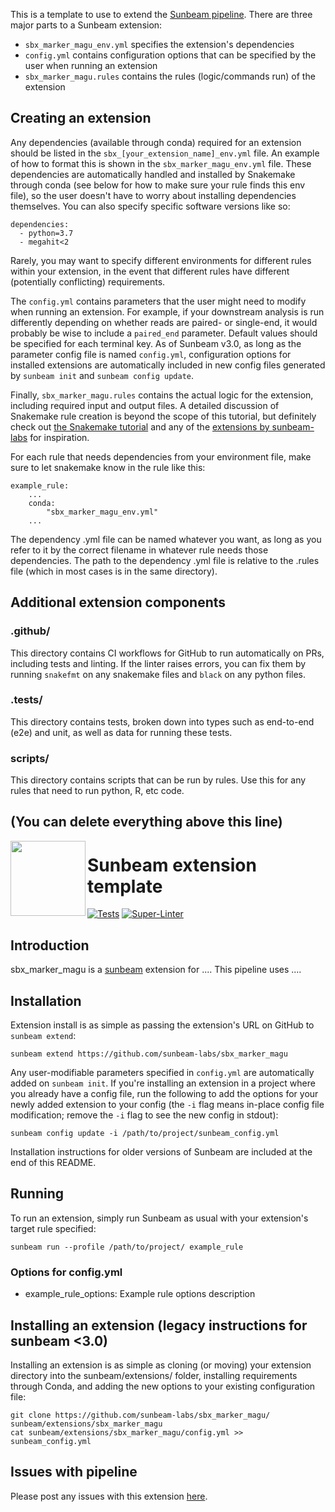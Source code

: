 This is a template to use to extend the [Sunbeam pipeline](https://github.com/sunbeam-labs/sunbeam). There are three major parts to a Sunbeam extension: 

 - `sbx_marker_magu_env.yml` specifies the extension's dependencies
 - `config.yml` contains configuration options that can be specified by the user when running an extension
 - `sbx_marker_magu.rules` contains the rules (logic/commands run) of the extension
 
## Creating an extension

Any dependencies (available through conda) required for an extension should be listed in the `sbx_[your_extension_name]_env.yml` file. An example of how to format this is shown in the `sbx_marker_magu_env.yml` file. These dependencies are automatically handled and installed by Snakemake through conda (see below for how to make sure your rule finds this env file), so the user doesn't have to worry about installing dependencies themselves. You can also specify specific software versions like so:

    dependencies:
      - python=3.7
      - megahit<2

Rarely, you may want to specify different environments for different rules within your extension, in the event that different rules have different (potentially conflicting) requirements.

The `config.yml` contains parameters that the user might need to modify when running an extension. For example, if your downstream analysis is run differently depending on whether reads are paired- or single-end, it would probably be wise to include a `paired_end` parameter. Default values should be specified for each terminal key. As of Sunbeam v3.0, as long as the parameter config file is named `config.yml`, configuration options for installed extensions are automatically included in new config files generated by `sunbeam init` and `sunbeam config update`.

Finally, `sbx_marker_magu.rules` contains the actual logic for the extension, including required input and output files. A detailed discussion of Snakemake rule creation is beyond the scope of this tutorial, but definitely check out [the Snakemake tutorial](http://snakemake.readthedocs.io/en/stable/tutorial/basics.html) and any of the [extensions by sunbeam-labs](https://github.com/sunbeam-labs) for inspiration.

For each rule that needs dependencies from your environment file, make sure to let snakemake know in the rule like this:

    example_rule:
        ...
        conda:
            "sbx_marker_magu_env.yml"
        ...

The dependency .yml file can be named whatever you want, as long as you refer to it by the correct filename in whatever rule needs those dependencies. The path to the dependency .yml file is relative to the .rules file (which in most cases is in the same directory).

## Additional extension components

### .github/

This directory contains CI workflows for GitHub to run automatically on PRs, including tests and linting. If the linter raises errors, you can fix them by running `snakefmt` on any snakemake files and `black` on any python files.

### .tests/

This directory contains tests, broken down into types such as end-to-end (e2e) and unit, as well as data for running these tests.

### scripts/

This directory contains scripts that can be run by rules. Use this for any rules that need to run python, R, etc code.

(You can delete everything above this line)
-----------------------------------------------------------------

<img src="https://github.com/sunbeam-labs/sunbeam/blob/stable/docs/images/sunbeam_logo.gif" width=120, height=120 align="left" />

# Sunbeam extension template

<!-- Badges start -->
[![Tests](https://github.com/sunbeam-labs/sbx_marker_magu/actions/workflows/tests.yml/badge.svg)](https://github.com/sunbeam-labs/sbx_marker_magu/actions/workflows/tests.yml)
[![Super-Linter](https://github.com/sunbeam-labs/sbx_marker_magu/actions/workflows/linters.yml/badge.svg)](https://github.com/sunbeam-labs/sbx_marker_magu/actions/workflows/linters.yml)
<!-- Badges end -->

## Introduction

sbx_marker_magu is a [sunbeam](https://github.com/sunbeam-labs/sunbeam) extension for .... This pipeline uses ....

## Installation

Extension install is as simple as passing the extension's URL on GitHub to `sunbeam extend`:

    sunbeam extend https://github.com/sunbeam-labs/sbx_marker_magu

Any user-modifiable parameters specified in `config.yml` are automatically added on `sunbeam init`. If you're installing an extension in a project where you already have a config file, run the following to add the options for your newly added extension to your config (the `-i` flag means in-place config file modification; remove the `-i` flag to see the new config in stdout):

    sunbeam config update -i /path/to/project/sunbeam_config.yml

Installation instructions for older versions of Sunbeam are included at the end of this README.

## Running

To run an extension, simply run Sunbeam as usual with your extension's target rule specified:

    sunbeam run --profile /path/to/project/ example_rule

### Options for config.yml

  - example_rule_options: Example rule options description
    
## Installing an extension (legacy instructions for sunbeam <3.0)

Installing an extension is as simple as cloning (or moving) your extension directory into the sunbeam/extensions/ folder, installing requirements through Conda, and adding the new options to your existing configuration file: 

    git clone https://github.com/sunbeam-labs/sbx_marker_magu/ sunbeam/extensions/sbx_marker_magu
    cat sunbeam/extensions/sbx_marker_magu/config.yml >> sunbeam_config.yml

## Issues with pipeline

Please post any issues with this extension [here](https://github.com/sunbeam-labs/sbx_marker_magu/issues).
